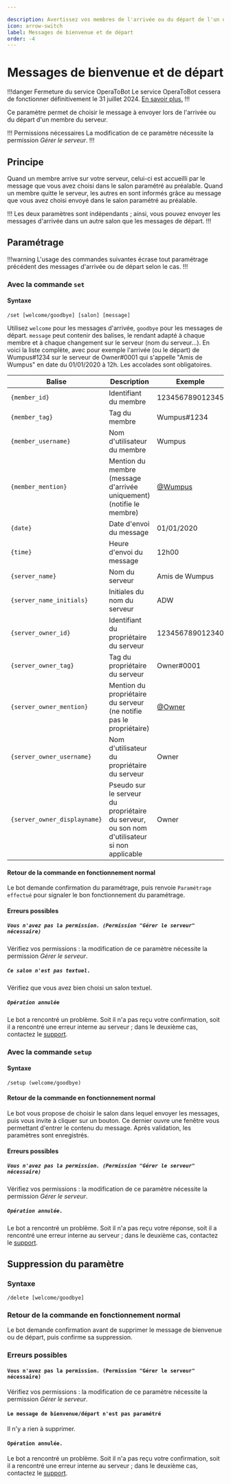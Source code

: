 ```yaml
---

description: Avertissez vos membres de l'arrivée ou du départ de l'un d'entre eux, et souhaitez la bienvenue aux nouveaux venus.
icon: arrow-switch
label: Messages de bienvenue et de départ
order: -4
---
```


# Messages de bienvenue et de départ


!!!danger Fermeture du service OperaToBot
Le service OperaToBot cessera de fonctionner définitivement le 31 juillet 2024. [En savoir plus.](/shutdown.md)
!!!

Ce paramètre permet de choisir le message à envoyer lors de l'arrivée ou du départ d'un membre du serveur.

!!! Permissions nécessaires
La modification de ce paramètre nécessite la permission *Gérer le serveur*.
!!!

## Principe
Quand un membre arrive sur votre serveur, celui-ci est accueilli par le message que vous avez choisi dans le salon paramétré au préalable.
Quand un membre quitte le serveur, les autres en sont informés grâce au message que vous avez choisi envoyé dans le salon paramétré au préalable.

!!!
Les deux paramètres sont indépendants ; ainsi, vous pouvez envoyer les messages d'arrivée dans un autre salon que les messages de départ.
!!!

## Paramétrage 
!!!warning
L'usage des commandes suivantes écrase tout paramétrage précédent des messages d'arrivée ou de départ selon le cas.
!!!
### Avec la commande `set`
#### Syntaxe
```
/set [welcome/goodbye] [salon] [message]
```
Utilisez `welcome` pour les messages d'arrivée, `goodbye` pour les messages de départ. `message` peut contenir des balises, le rendant adapté à chaque membre et à chaque changement sur le serveur (nom du serveur...). En voici la liste complète, avec pour exemple l'arrivée (ou le départ) de Wumpus#1234 sur le serveur de Owner#0001 qui s'appelle "Amis de Wumpus" en date du 01/01/2020 à 12h. Les accolades sont obligatoires.

Balise | Description | Exemple
---|---|---
`{member_id}` | Identifiant du membre | 123456789012345
`{member_tag}` | Tag du membre | Wumpus#1234
`{member_username}` | Nom d'utilisateur du membre | Wumpus
`{member_mention}` | Mention du membre (message d'arrivée uniquement) (notifie le membre) | [@Wumpus]() 
`{date}` | Date d'envoi du message | 01/01/2020
`{time}` | Heure d'envoi du message | 12h00
`{server_name}` | Nom du serveur | Amis de Wumpus
`{server_name_initials}` | Initiales du nom du serveur | ADW
`{server_owner_id}` | Identifiant du propriétaire du serveur | 123456789012340
`{server_owner_tag}` | Tag du propriétaire du serveur | Owner#0001
`{server_owner_mention}` | Mention du propriétaire du serveur (ne notifie pas le propriétaire) | [@Owner]() 
`{server_owner_username}` | Nom d'utilisateur du propriétaire du serveur | Owner
`{server_owner_displayname}` | Pseudo sur le serveur du propriétaire du serveur, ou son nom d'utilisateur si non applicable | Owner

#### Retour de la commande en fonctionnement normal
Le bot demande confirmation du paramétrage, puis renvoie `Paramétrage effectué` pour signaler le bon fonctionnement du paramétrage.

#### Erreurs possibles
##### `Vous n'avez pas la permission. (Permission "Gérer le serveur" nécessaire)`
Vérifiez vos permissions : la modification de ce paramètre nécessite la permission *Gérer le serveur*.

##### `Ce salon n'est pas textuel.`
Vérifiez que vous avez bien choisi un salon textuel.

##### `Opération annulée`
Le bot a rencontré un problème. Soit il n'a pas reçu votre confirmation, soit il a rencontré une erreur interne au serveur ; dans le deuxième cas, contactez le [support](/support.md).

### Avec la commande `setup`
#### Syntaxe
```
/setup (welcome/goodbye)
```
#### Retour de la commande en fonctionnement normal
Le bot vous propose de choisir le salon dans lequel envoyer les messages, puis vous invite à cliquer sur un bouton. Ce dernier ouvre une fenêtre vous permettant d'entrer le contenu du message. Après validation, les paramètres sont enregistrés.

#### Erreurs possibles
##### `Vous n'avez pas la permission. (Permission "Gérer le serveur" nécessaire)`
Vérifiez vos permissions : la modification de ce paramètre nécessite la permission *Gérer le serveur*.

##### `Opération annulée.`
Le bot a rencontré un problème. Soit il n'a pas reçu votre réponse, soit il a rencontré une erreur interne au serveur ; dans le deuxième cas, contactez le [support](/support.md).

## Suppression du paramètre
### Syntaxe
```
/delete [welcome/goodbye]
```

### Retour de la commande en fonctionnement normal
Le bot demande confirmation avant de supprimer le message de bienvenue ou de départ, puis confirme sa suppression.

### Erreurs possibles
#### `Vous n'avez pas la permission. (Permission "Gérer le serveur" nécessaire)`
Vérifiez vos permissions : la modification de ce paramètre nécessite la permission *Gérer le serveur*.

#### `Le message de bienvenue/départ n'est pas paramétré`
Il n'y a rien à supprimer.

#### `Opération annulée.`
Le bot a rencontré un problème. Soit il n'a pas reçu votre confirmation, soit il a rencontré une erreur interne au serveur ; dans le deuxième cas, contactez le [support](/support.md).